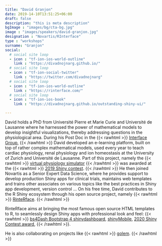 ```yaml
---
title: "David Granjon"
date: 2019-14-10T13:51:25+06:00
draft: false
description: "this is meta description"
bgImage : "images/bg/cta-bg.jpg"
image : "images/speakers/david-granjon.jpg"
designation : "Novartis/RInterface"
type : "workshops"
surname: "Granjon"
social:
  # social site loop
  - icon : "tf-ion-ios-world-outline"
    link : "https://divadnojnarg.github.io/"
  # social site loop
  - icon : "tf-ion-social-twitter"
    link : "https://twitter.com/divadnojnarg"
  # social site loop
  - icon : "tf-ion-ios-world-outline"
    link : "https://rinterface.com/"
  # social site loop
  - icon : "tf-ion-ios-book"
    link : "https://divadnojnarg.github.io/outstanding-shiny-ui/"

---
```


David holds a PhD from Université Pierre et Marie Curie and Université de Lausanne where he harnessed the power of mathematical models to develop insightful visualizations, thereby addressing questions in the physiological area. During his Post Doc in the
{{< rawhtml >}}
<a href="https://interfacegroup.ch" style="text-decoration: underline;">Interface Group</a>,
{{< /rawhtml >}}
David developed an e-learning platform, built on top of rather complex mathematical models, used every year to teach cardiac physiology, renal physiology and ion homeostasis at the University of Zurich and Université de Lausanne. Part of this project, namely the 
{{< rawhtml >}}
<a href="https://github.com/DivadNojnarg/CaPO4Sim" style="text-decoration: underline;">virtual physiology simulator</a> 
{{< /rawhtml >}}
was awarded at the 
{{< rawhtml >}}
<a href="https://blog.rstudio.com/2019/04/05/first-shiny-contest-winners/" style="text-decoration: underline;">2019 Shiny contest</a>. 
{{< /rawhtml >}}
He then joined Novartis as a Senior Expert Data Science, where he provides support to develop production Shiny apps for clinical trials, maintains web templates and trains other associates on various topics like the best practices in Shiny app development, version control ... On his free time, David contributes to the R Shiny ecosystem through his open source project, namely 
{{< rawhtml >}}
<a href="https://rinterface.com" style="text-decoration: underline;">RinteRface</a>. 
{{< /rawhtml >}}

RinteRface aims at bringing the most famous open source HTML templates to R, to seamlessly design Shiny apps with professional look and feel: 
{{< rawhtml >}}
<a href="https://github.com/RinteRface/bs4Dash" style="text-decoration: underline;">bs4Dash Bootstrap 4 shinydashboard</a>, 
<a href="https://rinterface.github.io/shinyMobile/" style="text-decoration: underline;">shinyMobile</a>, 
<a href="https://community.rstudio.com/t/deminr-a-minesweeper-for-r-2020-shiny-contest-submission/56356)" style="text-decoration: underline;">2020 Shiny Contest award</a>, 
{{< /rawhtml >}}. 

He is also collaborating on projects like 
{{< rawhtml >}}
<a href="https://github.com/ThinkR-open/golem" style="text-decoration: underline;">golem</a>. 
{{< /rawhtml >}}

